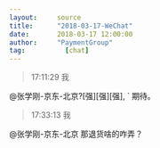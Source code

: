 ```yaml
---
layout:     source 
title:      "2018-03-17-WeChat"
date:       2018-03-17 12:00:00
author:     "PaymentGroup"
tag:		  [chat]
---
```

> 17:11:29  我  
   
@张学刚-京东-北京?[强][强][强], `	期待。   
   
> 17:33:13  我  
   
@张学刚-京东-北京  那退货啥的咋弄？  
   
